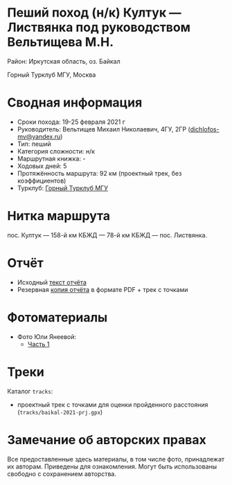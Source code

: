 # Пеший поход (н/к) Култук — Листвянка под руководством Вельтищева М.Н.

Район: Иркутская область, оз. Байкал

Горный Турклуб МГУ, Москва

# Сводная информация

- Сроки похода: 19-25 февраля 2021 г
- Руководитель: Вельтищев Михаил Николаевич, 4ГУ, 2ГР (dichlofos-mv@yandex.ru)
- Тип: пеший
- Категория сложности: н/к
- Маршрутная книжка: -
- Ходовых дней: 5
- Протяжённость маршрута: 92 км (проектный трек, без коэффициентов)
- Турклуб: [Горный Турклуб МГУ](https://www.geolink-group.com/tourclub)

# Нитка маршрута

пос. Култук — 158-й км КБЖД — 78-й км КБЖД — пос. Листвянка.

# Отчёт
- Исходный [текст отчёта](https://github.com/dichlofos/baikal-2021/blob/master/report_baikal_2021.md)
- Резервная [копия отчёта](TODO) в формате PDF + трек с точками

# Фотоматериалы
- Фото Юли Янеевой:
  - [Часть 1](TODO)

# Треки

Каталог `tracks`:
- проектный трек с точками для оценки пройденного расстояния (`tracks/baikal-2021-prj.gpx`)

# Замечание об авторских правах

Все предоставленные здесь материалы, в том числе фото, принадлежат их авторам.
Приведены для ознакомления. Могут быть использованы свободно с сохранением авторства.
